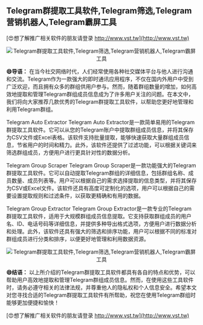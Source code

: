 ## **Telegram群提取工具软件,Telegram筛选,Telegram营销机器人,Telegram霸屏工具**

[😍想了解推广相关软件的朋友请登录 http://www.vst.tw](http://www.vst.tw)

 <center><img src="https://vst.tw/MP4/tuiguang/png/5.png" alt="Telegram群提取工具软件,Telegram筛选,Telegram营销机器人,Telegram霸屏工具"></center>

**😄导语：**
在当今社交网络时代，人们经常使用各种社交媒体平台与他人进行沟通和交流。Telegram作为一款强大的即时通讯应用程序，不仅在国内外用户中受到广泛欢迎，而且拥有众多的群组供用户参与。然而，随着群组数量的增加，如何高效地提取和管理Telegram群组成员信息成为了许多用户关注的问题。在本文中，我们将向大家推荐几款优秀的Telegram群提取工具软件，以帮助您更好地管理和利用Telegram群组。

Telegram Auto Extractor
Telegram Auto Extractor是一款简单易用的Telegram群提取工具软件。它可以从您的Telegram账户中提取群组成员信息，并将其保存为CSV文件或Excel表格。该软件支持批量提取，能够快速获取大量群组成员信息，节省用户的时间和精力。此外，该软件还提供了过滤功能，可以根据关键词来筛选群组成员，方便用户进行更具针对性的数据分析。

Telegram Group Scraper
Telegram Group Scraper是一款功能强大的Telegram群提取工具软件。它可以自动提取Telegram群组的详细信息，包括群组名称、成员数量、成员列表等。用户可以根据自己的需求选择提取的信息类型，并将其保存为CSV或Excel文件。该软件还具有高度可定制化的选项，用户可以根据自己的需要设置提取规则和过滤条件，以获取更精确和有用的数据。

Telegram Group Extractor
Telegram Group Extractor是一款专业的Telegram群提取工具软件，适用于大规模群组成员信息提取。它支持获取群组成员的用户名、ID、电话号码等详细信息，并提供多种导出格式选项，方便用户进行数据分析和处理。此外，该软件还具有强大的筛选和排序功能，用户可以根据不同的标准对群组成员进行分类和排序，以便更好地管理和利用数据资源。

 <center><img src="https://vst.tw/MP4/tuiguang/png/5.png" alt="Telegram群提取工具软件,Telegram筛选,Telegram营销机器人,Telegram霸屏工具"></center>

**😄结语：**
以上所介绍的Telegram群提取工具软件都具有各自的特点和优势，可以帮助用户高效地提取和管理Telegram群组成员信息。然而，在使用这些工具软件时，请务必遵守相关的法律法规，并尊重他人的隐私权和个人信息安全。希望本文对您寻找合适的Telegram群提取工具软件有所帮助，祝您在使用Telegram群组时能够更加便捷和愉快！

[😍想了解推广相关软件的朋友请登录 http://www.vst.tw](http://www.vst.tw)



